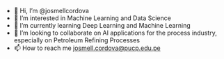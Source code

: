 - 👋 Hi, I’m @josmellcordova
- 👀 I’m interested in Machine Learning and Data Science
- 🌱 I’m currently learning Deep Learning and Machine Learning
- 💞️ I’m looking to collaborate on AI applications for the process industry, especially on Petroleum Refining Processes
- 📫 How to reach me josmell.cordova@pucp.edu.pe

<!---
josmellcordova/josmellcordova is a ✨ special ✨ repository because its `README.md` (this file) appears on your GitHub profile.
You can click the Preview link to take a look at your changes.
--->
